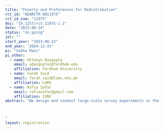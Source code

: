 ```yaml
---
title: "Poverty and Preferences for Redistribution"
rct_id: "AEARCTR-0011975"
rct_id_num: "11975"
doi: "10.1257/rct.11975-1.1"
date: "2023-08-24"
status: "on_going"
jel: ""
start_year: "2023-08-22"
end_year: "2024-12-31"
pi: "Subha Mani"
pi_other:
  - name: Utteeyo Dasgupta
    email: udasgupta1@fordham.edu
    affiliation: Fordham University
  - name: Farah Said
    email: farah_said@lums.edu.pk
    affiliation: LUMS
  - name: Rafia Zafar
    email: rafiazafar@gmail.com
    affiliation: CUNY
abstract: "We design and conduct large-scale survey experiments in the United States to understand how attitudes towards poverty influence preferences for redistribution. We experimentally vary information on household socioeconomic status to measure redistributive preferences. In addition, we collect detailed information that will allow us to test various mechanisms.

"
layout: registration
---
```


